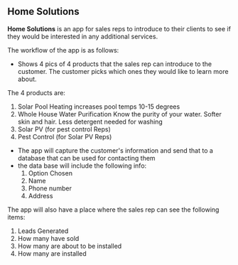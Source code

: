 ## Home Solutions

**Home Solutions** is an app for sales reps to introduce to their clients to see if they would be interested in any additional services.

The workflow of the app is as follows:

- Shows 4 pics of 4 products that the sales rep can introduce to the customer.  The customer picks which ones they would like to learn more about.

The  4 products are:
 1) Solar Pool Heating
     increases pool temps 10-15 degrees
 2) Whole House Water Purification
     Know the purity of your water. Softer skin and hair. Less detergent needed for washing
 3) Solar PV (for pest control Reps)
 4) Pest Control (for Solar PV Reps)
 
- The app will capture the customer's information and send that to a database that can be used for contacting them
- the data base will include the following info:
  1) Option Chosen
  2) Name
  3) Phone number
  4) Address

The app will also have a place where the sales rep can see the following items:
1) Leads Generated
2) How many have sold
3) How many are about to be installed
4) How many are installed

